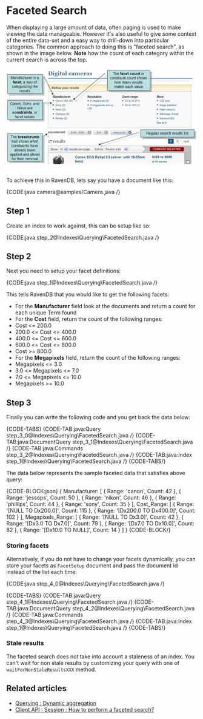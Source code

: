 ﻿# Faceted Search

When displaying a large amount of data, often paging is used to make viewing the data manageable. However it's also useful to give some context of the entire data-set and a easy way to drill-down into particular categories. The common approach to doing this is "faceted search", as shown in the image below. __Note__ how the count of each category within the current search is across the top.

![Facets](images\CNET_faceted_search_2.jpg)

<br />
To achieve this in RavenDB, lets say you have a document like this:

{CODE:java camera@samples/Camera.java /}

## Step 1

Create an index to work against, this can be setup like so:

{CODE:java step_2@Indexes\Querying\FacetedSearch.java /}

## Step 2

Next you need to setup your facet definitions:

{CODE:java step_1@Indexes\Querying\FacetedSearch.java /}

This tells RavenDB that you would like to get the following facets:

* For the **Manufacturer** field look at the documents and return a count for each unique Term found
* For the **Cost** field, return the count of the following ranges:
 * Cost <= 200.0
 * 200.0 <= Cost <= 400.0
 * 400.0 <= Cost <= 600.0
 * 600.0 <= Cost <= 800.0
 * Cost >= 800.0
* For the **Megapixels** field, return the count of the following ranges:
 * Megapixels <= 3.0
 * 3.0 <= Megapixels <= 7.0
 * 7.0 <= Megapixels <= 10.0
 * Megapixels >= 10.0

## Step 3

Finally you can write the following code and you get back the data below:

{CODE-TABS}
{CODE-TAB:java:Query step_3_0@Indexes\Querying\FacetedSearch.java /}
{CODE-TAB:java:DocumentQuery step_3_1@Indexes\Querying\FacetedSearch.java /}
{CODE-TAB:java:Commands step_3_2@Indexes\Querying\FacetedSearch.java /}
{CODE-TAB:java:Index step_1@Indexes\Querying\FacetedSearch.java /}
{CODE-TABS/}

The data below represents the sample faceted data that satisfies above query:

{CODE-BLOCK:json}
{
   Manufacturer: [
      {
         Range: 'canon',
         Count: 42
      },
      {
         Range: 'jessops',
         Count: 50
      },
      {
         Range: 'nikon',
         Count: 46
      },
      {
         Range: 'phillips',
         Count: 44
      },
      {
         Range: 'sony',
         Count: 35
      }
   ],
   Cost_Range: [
      {
         Range: '[NULL TO Dx200.0]',
         Count: 115
      },
      {
         Range: '[Dx200.0 TO Dx400.0]',
         Count: 102
      }
   ],
   Megapixels_Range: [
      {
         Range: '[NULL TO Dx3.0]',
         Count: 42
      },
      {
         Range: '[Dx3.0 TO Dx7.0]',
         Count: 79
      },
      {
         Range: '[Dx7.0 TO Dx10.0]',
         Count: 82
      },
      {
         Range: '[Dx10.0 TO NULL]',
         Count: 14
      }
   ]
}
{CODE-BLOCK/}

### Storing facets

Alternatively, if you do not have to change your facets dynamically, you can store your facets as `FacetSetup` document and pass the document Id instead of the list each time:

{CODE:java step_4_0@Indexes\Querying\FacetedSearch.java /}

{CODE-TABS}
{CODE-TAB:java:Query step_4_1@Indexes\Querying\FacetedSearch.java /}
{CODE-TAB:java:DocumentQuery step_4_2@Indexes\Querying\FacetedSearch.java /}
{CODE-TAB:java:Commands step_4_3@Indexes\Querying\FacetedSearch.java /}
{CODE-TAB:java:Index step_1@Indexes\Querying\FacetedSearch.java /}
{CODE-TABS/}

### Stale results

The faceted search does not take into account a staleness of an index. You can't wait for non stale results by customizing your query with one of `waitForNonStaleResultsXXX` method.

## Related articles

- [Querying : Dynamic aggregation](../../indexes/querying/dynamic-aggregation)
- [Client API : Session : How to perform a faceted search?](../../client-api/session/querying/how-to-perform-a-faceted-search)
